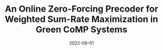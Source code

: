 ---
title: "An Online Zero-Forcing Precoder for Weighted Sum-Rate Maximization in Green CoMP Systems"
authors:
- Yanjie Dong
- Haijun Zhang
- Jianqiang Li
- F. Richard Yu
- Song Guo
- Victor C. M. Leung


date: "2022-08-01"
doi: "10.1109/TWC.2022.3159779"

# Publication type.
# 1 = Conference paper; 2 = Journal article;
# 3 = Preprint Paper; 4 = Report; 5 = Book; 6 = Book section;
# 7 = Thesis; 8 = Patent
publication_types: ["2"]

# Publication name and optional abbreviated publication name.
publication: IEEE Transactions on Wireless Communications (TWC) (CCF-B)
# publication_short: ""

url_pdf: https://ieeexplore.ieee.org/document/9740503
# url_code: ''
# url_dataset: ''
# url_poster: ''
# url_project: ''
# url_slides: ''
# url_video: ''

---